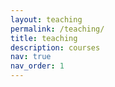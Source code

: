```yaml
---
layout: teaching
permalink: /teaching/
title: teaching
description: courses
nav: true
nav_order: 1
---
```


